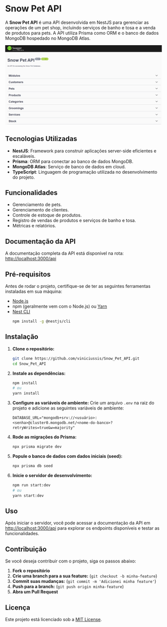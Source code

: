 # Snow Pet API

A **Snow Pet API** é uma API desenvolvida em NestJS para gerenciar as operações de um pet shop, incluindo serviços de banho e tosa e a venda de produtos para pets. A API utiliza Prisma como ORM e o banco de dados MongoDB hospedado no MongoDB Atlas.

![Imagem da API](public/screenshot.png)

## Tecnologias Utilizadas

- **NestJS**: Framework para construir aplicações server-side eficientes e escaláveis.
- **Prisma**: ORM para conectar ao banco de dados MongoDB.
- **MongoDB Atlas**: Serviço de banco de dados em cloud.
- **TypeScript**: Linguagem de programação utilizada no desenvolvimento do projeto.

## Funcionalidades

- Gerenciamento de pets.
- Gerenciamento de clientes.
- Controle de estoque de produtos.
- Registro de vendas de produtos e serviços de banho e tosa.
- Métricas e relatórios.

## Documentação da API

A documentação completa da API está disponível na rota: [http://localhost:3000/api](http://localhost:3000/api)

## Pré-requisitos

Antes de rodar o projeto, certifique-se de ter as seguintes ferramentas instaladas em sua máquina:

- [Node.js](https://nodejs.org/en/download/)
- npm (geralmente vem com o Node.js) ou [Yarn](https://classic.yarnpkg.com/en/docs/install/)
- [Nest CLI](https://docs.nestjs.com/cli/overview)
  ```bash
  npm install -g @nestjs/cli
  ```

## Instalação

1. **Clone o repositório:**

   ```bash
   git clone https://github.com/viniciussis/Snow_Pet_API.git
   cd Snow_Pet_API
   ```

2. **Instale as dependências:**

   ```bash
   npm install
   # ou
   yarn install
   ```

3. **Configure as variáveis de ambiente:**
   Crie um arquivo `.env` na raiz do projeto e adicione as seguintes variáveis de ambiente:

   ```env
   DATABASE_URL="mongodb+srv://<usuário>:<senha>@cluster0.mongodb.net/<nome-do-banco>?retryWrites=true&w=majority"
   ```

4. **Rode as migrações do Prisma:**

   ```bash
   npx prisma migrate dev
   ```

5. **Popule o banco de dados com dados iniciais (seed):**

   ```bash
   npx prisma db seed
   ```

6. **Inicie o servidor de desenvolvimento:**
   ```bash
   npm run start:dev
   # ou
   yarn start:dev
   ```

## Uso

Após iniciar o servidor, você pode acessar a documentação da API em [http://localhost:3000/api](http://localhost:3000/api) para explorar os endpoints disponíveis e testar as funcionalidades.

## Contribuição

Se você deseja contribuir com o projeto, siga os passos abaixo:

1. **Fork o repositório**
2. **Crie uma branch para a sua feature:** (`git checkout -b minha-feature`)
3. **Commit suas mudanças:** (`git commit -m 'Adicionei minha feature'`)
4. **Push para a branch:** (`git push origin minha-feature`)
5. **Abra um Pull Request**

## Licença

Este projeto está licenciado sob a [MIT License](LICENSE).
